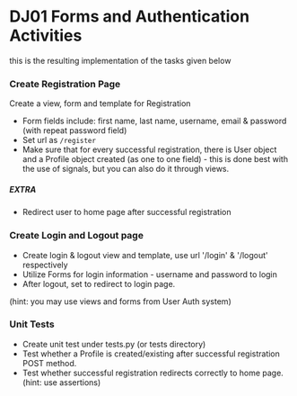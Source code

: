 # DJ01 Forms and Authentication Activities

this is the resulting implementation of the tasks given below

### Create Registration Page
 
Create a view, form and template for Registration

- Form fields include: first name, last name, username, email & password (with repeat password field)
- Set url as `/register`
- Make sure that for every successful registration, there is User object and a Profile object created (as one to one field) - this is done best with the use of signals, but you can also do it through views.

##### EXTRA

- Redirect user to home page after successful registration

### Create Login and Logout page

- Create login & logout view and template, use url '/login' & '/logout' respectively
- Utilize Forms for login information - username and password to login
- After logout, set to redirect to login page.

(hint: you may use views and forms from User Auth system)

### Unit Tests

- Create unit test under tests.py (or tests directory)
- Test whether a Profile is created/existing after successful registration POST method.
- Test whether successful registration redirects correctly to home page.
  (hint: use assertions)
